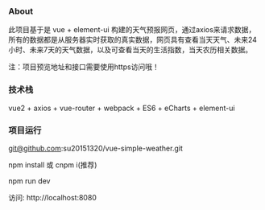 ### About
此项目基于是 vue + element-ui 构建的天气预报网页，通过axios来请求数据，所有的数据都是从服务器实时获取的真实数据，网页具有查看当天天气、未来24小时、未来7天的天气数据，以及可查看当天的生活指数，当天农历相关数据。

注：项目预览地址和接口需要使用https访问哦！

### 技术栈
 vue2 + axios + vue-router + webpack + ES6 + eCharts + element-ui

### 项目运行
git@github.com:su20151320/vue-simple-weather.git

npm install 或 cnpm i(推荐)

npm run dev 

访问: http://localhost:8080

